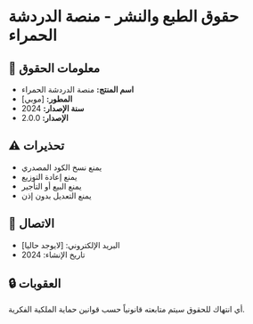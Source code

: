 # حقوق الطبع والنشر - منصة الدردشة الحمراء

## 📄 معلومات الحقوق
- **اسم المنتج:** منصة الدردشة الحمراء
- **المطور:** [موبي]
- **سنة الإصدار:** 2024
- **الإصدار:** 2.0.0

## ⚠️ تحذيرات
- يمنع نسخ الكود المصدري
- يمنع إعادة التوزيع
- يمنع البيع أو التأجير
- يمنع التعديل بدون إذن

## 📧 الاتصال
- البريد الإلكتروني: [لايوجد حاليا]
- تاريخ الإنشاء: 2024

## 🔒 العقوبات
أي انتهاك للحقوق سيتم متابعته قانونياً حسب قوانين حماية الملكية الفكرية.

